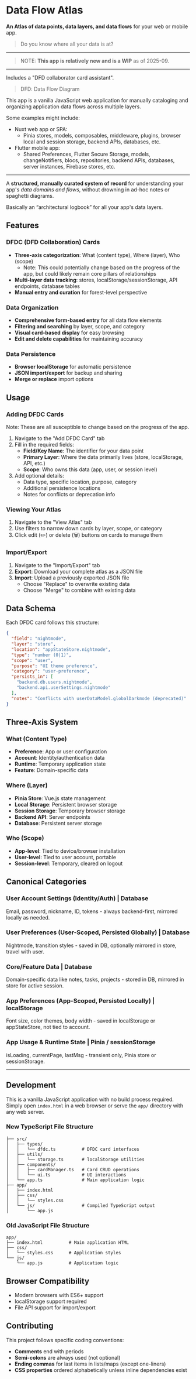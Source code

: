 # Data Flow Atlas

**An Atlas of data points, data layers, and data flows** for your web or mobile app.

> Do you know where all your data is at?

***

> NOTE: **This app is relatively new and is a WIP** as of 2025-09.

***

Includes a "DFD collaborator card assistant".

> DFD: Data Flow Diagram

This app is a vanilla JavaScript web application for manually cataloging and organizing application data flows across multiple layers.

Some examples might include:

- Nuxt web app or SPA:
  - Pinia stores, models, composables, middleware, plugins, browser local and session storage, backend APIs, databases, etc.
- Flutter mobile app:
  - Shared Preferences, Flutter Secure Storage, models, changeNotifiers, blocs, repositories, backend APIs, databases, server instances, Firebase stores, etc.

***

A **structured, manually curated system of record** for understanding your app's *data domains and flows*, without drowning in ad-hoc notes or spaghetti diagrams.

Basically an “architectural logbook” for all your app's data layers.

## Features

### DFDC (DFD Collaboration) Cards
- **Three-axis categorization**: What (content type), Where (layer), Who (scope)
   - Note: This could potentially change based on the progress of the app, but could likely remain core pillars of relationships
- **Multi-layer data tracking**: stores, localStorage/sessionStorage, API endpoints, database tables
- **Manual entry and curation** for forest-level perspective

### Data Organization
- **Comprehensive form-based entry** for all data flow elements
- **Filtering and searching** by layer, scope, and category
- **Visual card-based display** for easy browsing
- **Edit and delete capabilities** for maintaining accuracy

### Data Persistence
- **Browser localStorage** for automatic persistence
- **JSON import/export** for backup and sharing
- **Merge or replace** import options

## Usage

### Adding DFDC Cards

Note: These are all susceptible to change based on the progress of the app.

1. Navigate to the "Add DFDC Card" tab
2. Fill in the required fields:
   - **Field/Key Name**: The identifier for your data point
   - **Primary Layer**: Where the data primarily lives (store, localStorage, API, etc.)
   - **Scope**: Who owns this data (app, user, or session level)
3. Add optional details:
   - Data type, specific location, purpose, category
   - Additional persistence locations
   - Notes for conflicts or deprecation info

### Viewing Your Atlas

1. Navigate to the "View Atlas" tab
2. Use filters to narrow down cards by layer, scope, or category
3. Click edit (✏️) or delete (🗑️) buttons on cards to manage them

### Import/Export

1. Navigate to the "Import/Export" tab
2. **Export**: Download your complete atlas as a JSON file
3. **Import**: Upload a previously exported JSON file
   - Choose "Replace" to overwrite existing data
   - Choose "Merge" to combine with existing data

## Data Schema

Each DFDC card follows this structure:

```json
{
  "field": "nightmode",
  "layer": "store",
  "location": "appStateStore.nightmode",
  "type": "number (0|1)",
  "scope": "user",
  "purpose": "UI theme preference",
  "category": "user-preference",
  "persists_in": [
    "backend.db.users.nightmode",
    "backend.api.userSettings.nightmode"
  ],
  "notes": "Conflicts with userDataModel.globalDarkmode (deprecated)"
}
```

## Three-Axis System

### What (Content Type)
- **Preference**: App or user configuration
- **Account**: Identity/authentication data
- **Runtime**: Temporary application state
- **Feature**: Domain-specific data

### Where (Layer)
- **Pinia Store**: Vue.js state management
- **Local Storage**: Persistent browser storage
- **Session Storage**: Temporary browser storage
- **Backend API**: Server endpoints
- **Database**: Persistent server storage

### Who (Scope)
- **App-level**: Tied to device/browser installation
- **User-level**: Tied to user account, portable
- **Session-level**: Temporary, cleared on logout

## Canonical Categories

### User Account Settings (Identity/Auth)              | Database
Email, password, nickname, ID, tokens - always backend-first, mirrored locally as needed.

### User Preferences (User-Scoped, Persisted Globally) | Database
Nightmode, transition styles - saved in DB, optionally mirrored in store, travel with user.

### Core/Feature Data                                  | Database
Domain-specific data like notes, tasks, projects - stored in DB, mirrored in store for active session.

### App Preferences (App-Scoped, Persisted Locally)    | localStorage
Font size, color themes, body width - saved in localStorage or appStateStore, not tied to account.

### App Usage & Runtime State                          | Pinia / sessionStorage
isLoading, currentPage, lastMsg - transient only, Pinia store or sessionStorage.

-----

## Development
This is a vanilla JavaScript application with no build process required. Simply open `index.html` in a web browser or serve the `app/` directory with any web server.

### New TypeScript File Structure
```
├── src/
│   ├── types/
│   │   └── dfdc.ts          # DFDC card interfaces
│   ├── utils/
│   │   └── storage.ts       # localStorage utilities
│   ├── components/
│   │   ├── cardManager.ts   # Card CRUD operations
│   │   └── ui.ts            # UI interactions
│   └── app.ts               # Main application logic
├── app/
│   ├── index.html
│   ├── css/
│   │   └── styles.css
│   └── js/                  # Compiled TypeScript output
│       └── app.js
```

### Old JavaScript File Structure
```
app/
├── index.html          # Main application HTML
├── css/
│   └── styles.css      # Application styles
└── js/
    └── app.js          # Application logic
```

## Browser Compatibility

- Modern browsers with ES6+ support
- localStorage support required
- File API support for import/export

## Contributing

This project follows specific coding conventions:
- **Comments** end with periods
- **Semi-colons** are always used (not optional)
- **Ending commas** for last items in lists/maps (except one-liners)
- **CSS properties** ordered alphabetically unless inline dependencies exist
